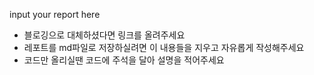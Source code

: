 input your report here
* 블로깅으로 대체하셨다면 링크를 올려주세요
* 레포트를 md파일로 저장하실려면 이 내용들을 지우고 자유롭게 작성해주세요  
* 코드만 올리실땐 코드에 주석을 달아 설명을 적어주세요
